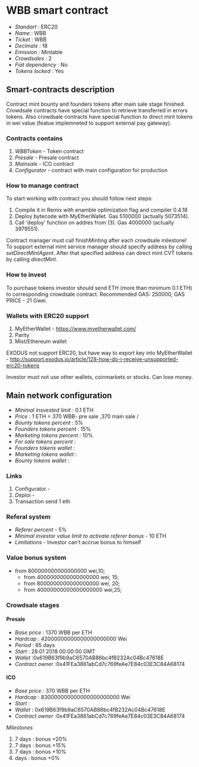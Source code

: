 
# WBB smart contract

* _Standart_        : ERC20
* _Name_            : WBB
* _Ticket_          : WBB
* _Decimals_        : 18
* _Emission_        : Mintable
* _Crowdsales_      : 2
* _Fiat dependency_ : No
* _Tokens locked_   : Yes

## Smart-contracts description

Contract mint bounty and founders tokens after main sale stage finished. 
Crowdsale contracts have special function to retrieve transferred in errors tokens.
Also crowdsale contracts have special function to direct mint tokens in wei value (featue implemneted to support external pay gateway).

### Contracts contains
1. _WBBToken_ - Token contract
2. _Presale_ - Presale contract
3. _Mainsale_ - ICO contract
4. _Configurator_ - contract with main configuration for production

### How to manage contract
To start working with contract you should follow next steps:
1. Compile it in Remix with enamble optimization flag and compiler 0.4.18
2. Deploy bytecode with MyEtherWallet. Gas 5100000 (actually 5073514).
3. Call 'deploy' function on addres from (3). Gas 4000000 (actually 3979551). 

Contract manager must call finishMinting after each crowdsale milestone!
To support external mint service manager should specify address by calling _setDirectMintAgent_. After that specified address can direct mint CVT tokens by calling _directMint_.

### How to invest
To purchase tokens investor should send ETH (more than minimum 0.1 ETH) to corresponding crowdsale contract.
Recommended GAS: 250000, GAS PRICE - 21 Gwei.

### Wallets with ERC20 support
1. MyEtherWallet - https://www.myetherwallet.com/
2. Parity 
3. Mist/Ethereum wallet

EXODUS not support ERC20, but have way to export key into MyEtherWallet - http://support.exodus.io/article/128-how-do-i-receive-unsupported-erc20-tokens

Investor must not use other wallets, coinmarkets or stocks. Can lose money.

## Main network configuration

* _Minimal insvested limit_     : 0.1 ETH
* _Price_                       : 1 ETH = 370 WBB- pre sale ,370 main sale /
* _Bounty tokens percent_       : 5% 
* _Founders tokens percent_     : 15% 
* _Marketing tokens percent_    : 10% 
* _For sale tokens percent_     :  
* _Founders tokens wallet_      :  
* _Marketing tokens wallet_     :  
* _Bounty tokens wallet_        : 

### Links
1. Configurator -
2. _Deploi_ -
3. Transaction send 1 eth
### Referal system
* _Referer percent_ - 5%
* _Minimal investor value limit to activate referer bonus_ - 10 ETH
* _Limitations_ - Investor сan't accrue bonus to himself


### Value bonus system

* from 800000000000000000 wei,10;
  * from   4000000000000000000 wei, 15;
   * from  8000000000000000000 wei, 20;
    * from 40000000000000000000 wei,25;

### Crowdsale stages

#### Presale
* _Base price_                 : 1370 WBB per ETH
* _Hardcap_                    : 42000000000000000000000 Wei
* _Period_                     : 65 days 
* _Start_                      : 28.01 2018 00:00:00 GMT
* _Wallet_                     :0x619B63f9b9aC6570AB86bc4fB232Ac04Bc47618E
* _Contract owner_             :0x41FEa3861abCd7c769feAe7E84c03E3C84A68174

#### ICO
* _Base price_                 : 370 WBB per ETH
* _Hardcap_                    : 830000000000000000000000 Wei
* _Start_                      : 
* _Wallet_                     : 0x619B63f9b9aC6570AB86bc4fB232Ac04Bc47618E
* _Contract owner_             :0x41FEa3861abCd7c769feAe7E84c03E3C84A68174

_Milestones_
1. 7 days                      : bonus +20% 
2. 7 days                      : bonus +15% 
3. 7 days                      : bonus +10% 
4.  days                       : bonus +0%


